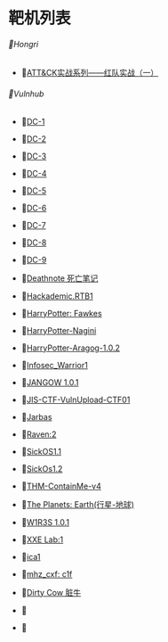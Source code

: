 # 靶机列表

###### :vertical_traffic_light:Hongri

- :octopus:[ATT&CK实战系列——红队实战（一）](https://github.com/hxysaury/Target-Test/blob/main/Hongri/ATT%26CK%E5%AE%9E%E6%88%98%E7%B3%BB%E5%88%97%E2%80%94%E2%80%94%E7%BA%A2%E9%98%9F%E5%AE%9E%E6%88%98%EF%BC%88%E4%B8%80%EF%BC%89.md)

###### :vertical_traffic_light:Vulnhub

- :octopus:[DC-1](https://github.com/hxysaury/Target-Test/blob/main/Vulnhub/DC-1.md)
- :octopus:[DC-2](https://github.com/hxysaury/Target-Test/blob/main/Vulnhub/DC-2.md)
- :octopus:[DC-3](https://github.com/hxysaury/Target-Test/blob/main/Vulnhub/DC-3.md)

- :octopus:[DC-4](https://github.com/hxysaury/Target-Test/blob/main/Vulnhub/DC-4.md)

- :octopus:[DC-5](https://github.com/hxysaury/Target-Test/blob/main/Vulnhub/DC-5.md)

- :octopus:[DC-6](https://github.com/hxysaury/Target-Test/blob/main/Vulnhub/DC-6.md)

- :octopus:[DC-7](https://github.com/hxysaury/Target-Test/blob/main/Vulnhub/DC-7.md)

- :octopus:[DC-8](https://github.com/hxysaury/Target-Test/blob/main/Vulnhub/DC-8.md)

- :octopus:[DC-9](https://github.com/hxysaury/Target-Test/blob/main/Vulnhub/DC-9.md)

- :octopus:[Deathnote 死亡笔记](https://github.com/hxysaury/Target-Test/blob/main/Vulnhub/Deathnote.md)
- :octopus:[Hackademic.RTB1](https://github.com/hxysaury/Target-Test/blob/main/Vulnhub/Hackademic.RTB1.md)
- :octopus:[HarryPotter: Fawkes](https://github.com/hxysaury/Target-Test/blob/main/Vulnhub/HarryPotter-Fawkes.md)
- :octopus:[HarryPotter-Nagini](https://github.com/hxysaury/Target-Test/blob/main/Vulnhub/HarryPotter-2-Nagini.md)
- :octopus:[HarryPotter-Aragog-1.0.2](https://github.com/hxysaury/Target-Test/blob/main/Vulnhub/HarryPotter-Aragog-1.0.2.md)

- :octopus:[Infosec_Warrior1](https://github.com/hxysaury/Target-Test/blob/main/Vulnhub/Infosec_Warrior1.md)

- :octopus:[JANGOW 1.0.1](https://github.com/hxysaury/Target-Test/blob/main/Vulnhub/JANGOW%201.0.1.md)
- :octopus:[JIS-CTF-VulnUpload-CTF01](https://github.com/hxysaury/Target-Test/blob/main/Vulnhub/JIS-CTF-VulnUpload-CTF01.md)
- :octopus:[Jarbas](https://github.com/hxysaury/Target-Test/blob/main/Vulnhub/md)
- :octopus:[Raven:2](https://github.com/hxysaury/Target-Test/blob/main/Vulnhub/Raven%202.md)
- :octopus:[SickOS1.1](https://github.com/hxysaury/Target-Test/blob/main/Vulnhub/SickOS1.1.md)
- :no_bell:[SickOs1.2](https://github.com/hxysaury/Target-Test/blob/main/Vulnhub/SickOs1.2.md)
- :octopus:[THM-ContainMe-v4](https://github.com/hxysaury/Target-Test/blob/main/Vulnhub/THM-ContainMe-v4.md)
- :octopus:[The Planets: Earth(行星-地球)](https://github.com/hxysaury/Target-Test/blob/main/Vulnhub/The%20Planets%20Earth.md)
- :octopus:[W1R3S  1.0.1](https://github.com/hxysaury/Target-Test/blob/main/Vulnhub/W1R3S%201.0.1.md)
- :octopus:[XXE Lab:1](https://github.com/hxysaury/Target-Test/blob/main/Vulnhub/XXE%20Lab%201.md)
- :octopus:[ica1](https://github.com/hxysaury/Target-Test/blob/main/Vulnhub/ica1.md)
- :octopus:[mhz_cxf: c1f](https://github.com/hxysaury/Target-Test/blob/main/Vulnhub/mhz_c1f.md)
- :octopus:[Dirty Cow 脏牛](https://github.com/hxysaury/Target-Test/blob/main/Vulnhub/%E8%84%8F%E7%89%9Blampiao.md)
- :octopus:
- :octopus:

  
